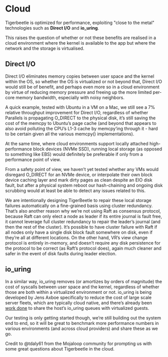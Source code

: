 # Cloud

Tigerbeetle is optimized for performance, exploiting "close to the metal" technologies such as **Direct I/O** and **io_uring**.

This raises the question of whether or not these benefits are realised in a cloud environment where the kernel is available to the app but where the network and the storage is virtualised.

## Direct I/O

Direct I/O eliminates memory copies between user space and the kernel within the OS, so whether the OS is virtualized or not beyond that, Direct I/O would still be of benefit, and perhaps even more so in a cloud environment by virtue of reducing memory pressure and freeing up the more limited per-core memory bandwidth, especially with noisy neighbors. 

A quick example, tested with Ubuntu in a VM on a Mac, we still see a 7% relative throughput improvement for Direct I/O, regardless of whether Parallels is propagating O_DIRECT to the physical disk, it’s still saving the cost of the memcpy to Ubuntu’s page cache (and beyond that appears to also avoid polluting the CPU’s L1-3 cache by memcpy’ing through it - hard to be certain given all the various memcpy() implementations). 

At the same time, where cloud environments support locally attached high-performance block devices (NVMe SSD), running local storage (as opposed to something like EBS) would definitely be preferable if only from a performance point of view.

From a safety point of view, we haven’t yet tested whether any VMs would disregard O_DIRECT for an NVMe device, or interpolate their own block device caching layer and mark dirty pages as clean despite an EIO disk fault, but after a physical system reboot our hash-chaining and ongoing disk scrubbing would at least be able to detect any issues related to this. 

We are intentionally designing TigerBeetle to repair these local storage failures automatically on a fine-grained basis using cluster redundancy. That’s also another reason why we’re not using Raft as consensus protocol, because Raft can only elect a node as leader if its entire journal is fault free, it cannot leverage full cluster redundancy to repair the leader’s journal (and then the rest of the cluster). It’s possible to have cluster failure with Raft if all nodes only have a single disk block fault somewhere on disk, even if they’re all at different locations. On the other hand, VR’s view change protocol is entirely in-memory, and doesn’t require any disk persistence for the protocol to be correct (as Raft’s protocol does), again much cleaner and safer in the event of disk faults during leader election.

## io_uring

In a similar way, io_uring removes (or amortizes by orders of magnitude) the cost of syscalls between user space and the kernel, regardless of whether those are both within a virtualized environment or not. io_uring is being developed by Jens Axboe specifically to reduce the cost of large scale server fleets, which are typically cloud native, and there’s already been [work done](https://www.phoronix.com/scan.php?page=news_item&px=KVM-IO-uring-Passthrough-LF2020) to share the host’s io_uring queues with virtualized guests.

Our testing is only getting started though, we’re still building out the system end to end, so it will be great to benchmark more performance numbers in various environments (and across cloud providers) and share these as we go.

Credit to @tdaly61 from the Mojaloop community for prompting us with some great questions about Tigerbeetle in the cloud.
